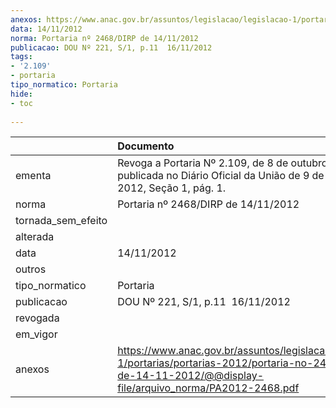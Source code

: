 ```yaml
---
anexos: https://www.anac.gov.br/assuntos/legislacao/legislacao-1/portarias/portarias-2012/portaria-no-2468-dirp-de-14-11-2012/@@display-file/arquivo_norma/PA2012-2468.pdf
data: 14/11/2012
norma: Portaria nº 2468/DIRP de 14/11/2012
publicacao: DOU Nº 221, S/1, p.11  16/11/2012
tags:
- '2.109'
- portaria
tipo_normatico: Portaria
hide: 
- toc 
 
---
```


|                    | Documento                                                                                                                                                          |
|:-------------------|:-------------------------------------------------------------------------------------------------------------------------------------------------------------------|
| ementa             | Revoga a Portaria Nº 2.109, de 8 de outubro de 2012, publicada no Diário Oficial da União de 9 de outubro de 2012, Seção 1, pág. 1.                                |
| norma              | Portaria nº 2468/DIRP de 14/11/2012                                                                                                                                |
| tornada_sem_efeito |                                                                                                                                                                    |
| alterada           |                                                                                                                                                                    |
| data               | 14/11/2012                                                                                                                                                         |
| outros             |                                                                                                                                                                    |
| tipo_normatico     | Portaria                                                                                                                                                           |
| publicacao         | DOU Nº 221, S/1, p.11  16/11/2012                                                                                                                                  |
| revogada           |                                                                                                                                                                    |
| em_vigor           |                                                                                                                                                                    |
| anexos             | https://www.anac.gov.br/assuntos/legislacao/legislacao-1/portarias/portarias-2012/portaria-no-2468-dirp-de-14-11-2012/@@display-file/arquivo_norma/PA2012-2468.pdf |